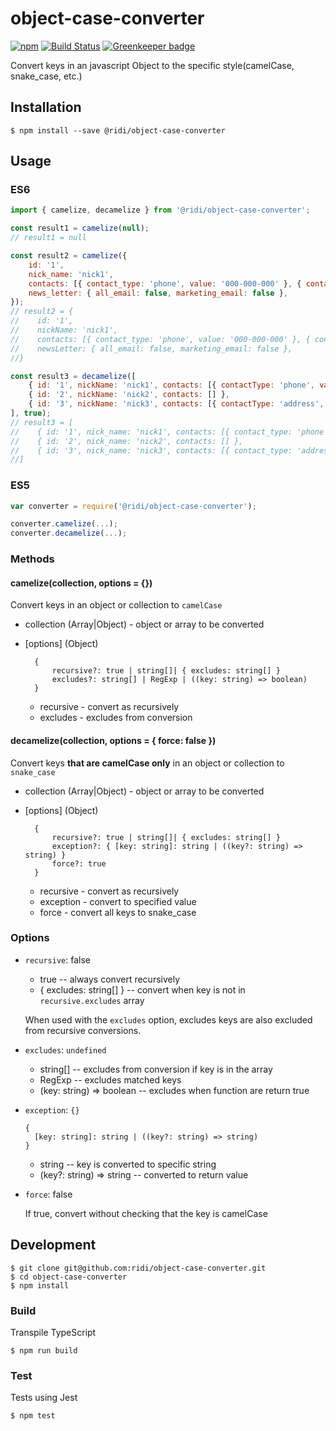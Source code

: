 # object-case-converter

[![npm](https://img.shields.io/npm/v/@gungfu/object-case-converter.svg)](https://www.npmjs.com/package/@gungfu/object-case-converter)
[![Build Status](https://travis-ci.org/gungfu/object-case-converter.svg?branch=master)](https://travis-ci.org/gungfu/object-case-converter)
[![Greenkeeper badge](https://badges.greenkeeper.io/gungfu/object-case-converter.svg)](https://greenkeeper.io/)

Convert keys in an javascript Object to the specific style(camelCase, snake_case, etc.)

## Installation

```
$ npm install --save @ridi/object-case-converter
```

## Usage

### ES6
```javascript
import { camelize, decamelize } from '@ridi/object-case-converter';

const result1 = camelize(null);
// result1 = null

const result2 = camelize({
    id: '1',
    nick_name: 'nick1',
    contacts: [{ contact_type: 'phone', value: '000-000-000' }, { contact_type: 'email', value: 'test@email.com' }],
    news_letter: { all_email: false, marketing_email: false },
});
// result2 = {
//    id: '1',
//    nickName: 'nick1',
//    contacts: [{ contact_type: 'phone', value: '000-000-000' }, { contact_type: 'email', value: 'test@email.com' }],
//    newsLetter: { all_email: false, marketing_email: false },
//}

const result3 = decamelize([
    { id: '1', nickName: 'nick1', contacts: [{ contactType: 'phone', value: '000-000-000' }, { contactType: 'email', value: 'test@email.com' }] },
    { id: '2', nickName: 'nick2', contacts: [] },
    { id: '3', nickName: 'nick3', contacts: [{ contactType: 'address', value: 'xxx' }] },
], true);
// result3 = [
//    { id: '1', nick_name: 'nick1', contacts: [{ contact_type: 'phone', value: '000-000-000' }, { contact_type: 'email', value: 'test@email.com' }] },
//    { id: '2', nick_name: 'nick2', contacts: [] },
//    { id: '3', nick_name: 'nick3', contacts: [{ contact_type: 'address', value: 'xxx' }] },
//]
```

### ES5
```javascript
var converter = require('@ridi/object-case-converter');

converter.camelize(...);
converter.decamelize(...);

```

### Methods
#### camelize(collection, options = {})

Convert keys in an object or collection to `camelCase`

* collection (Array|Object) - object or array to be converted
* [options] (Object)

        {
            recursive?: true | string[]| { excludes: string[] }
            excludes?: string[] | RegExp | ((key: string) => boolean)
        }

    * recursive - convert as recursively
    * excludes - excludes from conversion


#### decamelize(collection, options = { force: false })

Convert keys **that are camelCase only** in an object or collection to `snake_case`

* collection (Array|Object) - object or array to be converted
* [options] (Object)

        {
            recursive?: true | string[]| { excludes: string[] }
            exception?: { [key: string]: string | ((key?: string) => string) }
            force?: true
        }

    * recursive - convert as recursively
    * exception - convert to specified value
    * force - convert all keys to snake_case

### Options

* `recursive`: false

  * true -- always convert recursively
  * { excludes: string[] } -- convert when key is not in `recursive.excludes` array

  When used with the `excludes` option, excludes keys are also excluded from recursive conversions.

* `excludes`: `undefined`

  * string[] -- excludes from conversion if key is in the array
  * RegExp -- excludes matched keys
  * (key: string) => boolean -- excludes when function are return true

* `exception`: `{}`

      {
        [key: string]: string | ((key?: string) => string)
      }

  * string -- key is converted to specific string
  * (key?: string) => string -- converted to return value

* `force`: false

  If true, convert without checking that the key is camelCase

## Development

```
$ git clone git@github.com:ridi/object-case-converter.git
$ cd object-case-converter
$ npm install
```

### Build

Transpile TypeScript

```
$ npm run build
```

### Test

Tests using Jest

```
$ npm test
```
